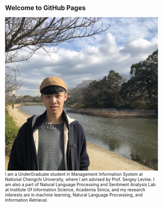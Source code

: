## Welcome to GitHub Pages
![Image](https://github.com/sjdai/sjdai.github.io/blob/master/sjdai.jpg)
I am a UnderGraduate student in Management Information System at National Chengchi University, where I am advised by Prof. Sergey Levine. I am also a part of Natural Language Processing and Sentiment Analysis Lab at Institute Of Information Science, Academia Sinica, and my research interests are in machine learning, Natural Language Procwssing, and Information Retrieval.
